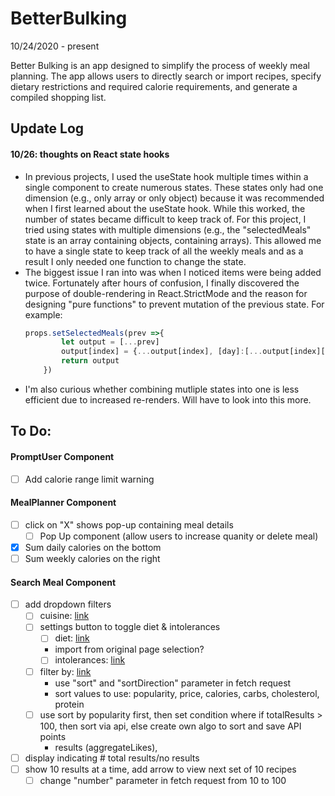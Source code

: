 # BetterBulking
10/24/2020 - present

Better Bulking is an app designed to simplify the process of weekly meal planning. The app allows users to directly search or import recipes, specify dietary restrictions and required calorie requirements, and generate a compiled shopping list. 

## Update Log

#### 10/26: thoughts on React state hooks
- In previous projects, I used the useState hook multiple times within a single component to create numerous states. These states only had one dimension (e.g., only array or only object) because it was recommended when I first learned about the useState hook. While this worked, the number of states became difficult to keep track of. For this project, I tried using states with multiple dimensions (e.g., the "selectedMeals" state is an array containing objects, containing arrays). This allowed me to have a single state to keep track of all the weekly meals and as a result I only needed one function to change the state. 
- The biggest issue I ran into was when I noticed items were being added twice. Fortunately after hours of confusion, I finally discovered the purpose of double-rendering in React.StrictMode and the reason for designing "pure functions" to prevent mutation of the previous state. For example:
    ```javascript
    props.setSelectedMeals(prev =>{
            let output = [...prev]
            output[index] = {...output[index], [day]:[...output[index][day], meal]}
            return output
        })
    ```
- I'm also curious whether combining mutliple states into one is less efficient due to increased re-renders. Will have to look into this more. 


## To Do: 

#### PromptUser Component
- [ ] Add calorie range limit warning

#### MealPlanner Component
- [ ] click on "X" shows pop-up containing meal details
    - [ ] Pop Up component (allow users to increase quanity or delete meal)
- [x] Sum daily calories on the bottom
- [ ] Sum weekly calories on the right

#### Search Meal Component
- [ ] add dropdown filters
    - [ ] cuisine: [link](https://spoonacular.com/food-api/docs#Cuisines)
    - [ ] settings button to toggle diet & intolerances
        - [ ] diet: [link](https://spoonacular.com/food-api/docs#Diets)
        * import from original page selection? 
        - [ ] intolerances: [link](https://spoonacular.com/food-api/docs#Intolerances)
    - [ ] filter by: [link](https://spoonacular.com/food-api/docs#Recipe-Sorting-Options)
        * use "sort" and "sortDirection" parameter in fetch request
        * sort values to use: popularity, price, calories, carbs, cholesterol, protein
    - [ ] use sort by popularity first, then set condition where if totalResults > 100, then sort via api, else create own algo to sort and save API points
        * results (aggregateLikes), 
    
- [ ] display indicating # total results/no results
- [ ] show 10 results at a time, add arrow to view next set of 10 recipes
    - [ ] change "number" parameter in fetch request from 10 to 100